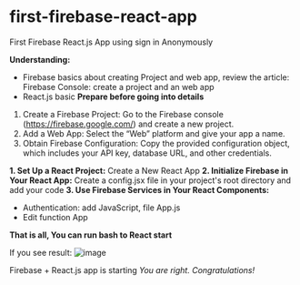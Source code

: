 # first-firebase-react-app
First Firebase React.js App using sign in Anonymously

**Understanding:**
- Firebase basics about creating Project and web app, review the article: Firebase Console: create a project and an web app
- React.js basic
**Prepare before going into details**
1. Create a Firebase Project: Go to the Firebase console (https://firebase.google.com/) and create a new project.
2. Add a Web App: Select the “Web” platform and give your app a name.
3. Obtain Firebase Configuration: Copy the provided configuration object, which includes your API key, database URL, and other credentials.
   
**1. Set Up a React Project:**
Create a New React App
**2. Initialize Firebase in Your React App:**
Create a config.jsx file in your project's root directory and add your code
**3. Use Firebase Services in Your React Components:**
- Authentication: add JavaScript, file App.js
- Edit function App

**That is all, You can run bash to React start**

If you see result:
![image](https://github.com/user-attachments/assets/58dbc902-66f9-4ea7-b609-9feb57b14a38)

Firebase + React.js app is starting
_You are right. Congratulations!_
